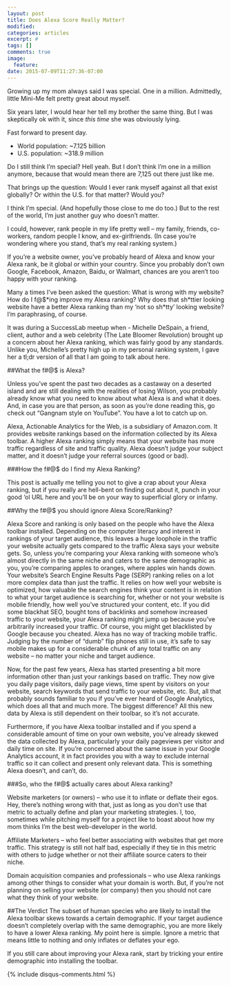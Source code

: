 ```yaml
---
layout: post
title: Does Alexa Score Really Matter?
modified:
categories: articles
excerpt: #
tags: []
comments: true
image:
  feature:
date: 2015-07-09T11:27:36-07:00
---
```



Growing up my mom always said I was special. One in a million. Admittedly, little Mini-Me felt pretty great about myself. 

Six years later, I would hear her tell my brother the same thing. But I was skeptically ok with it, since *this time* she was obviously lying.

Fast forward to present day. 

- World population: ~7.125 billion
- U.S. population: ~318.9 million

Do I still think I’m special? Hell yeah. But I don’t think I’m one in a million anymore, because that would mean there are 7,125 out there just like me. 

That brings up the question: Would I ever rank myself against all that exist globally? Or within the U.S. for that matter? Would you?

I think I’m special. (And hopefully those close to me do too.) But to the rest of the world, I’m just another guy who doesn’t matter. 

I could, however, rank people in my life pretty well – my family, friends, co-workers, random people I know, and ex-girlfriends. (In case you’re wondering where you stand, that’s my real ranking system.)

If you’re a website owner, you’ve probably heard of Alexa and know your Alexa rank, be it global or within your country. Since you probably don’t own Google, Facebook, Amazon, Baidu, or Walmart, chances are you aren’t too happy with your ranking. 


Many a times I’ve been asked the question: What is wrong with my website? How do I f@$\*ing improve my Alexa ranking? Why does that sh\*ttier looking website have a better Alexa ranking than my ‘not so sh\*tty’ looking website?  I’m paraphrasing, of course. 

It was during a SuccessLab meetup when - Michelle DeSpain, a friend, client, author and a web celebrity (The Late Bloomer Revolution) brought up a concern about her Alexa ranking, which was fairly good by any standards. Unlike you, Michelle’s pretty high up in my personal ranking system, I gave her a tl;dr version of all that I am going to talk about here.

##What the f#@$ is Alexa?

Unless you’ve spent the past two decades as a castaway on a deserted island and are still dealing with the realities of losing Wilson, you probably already know what you need to know about what Alexa is and what it does. And, in case you are that person, as soon as you’re done reading this, go check out “Gangnam style on YouTube”. You have a lot to catch up on.

Alexa, Actionable Analytics for the Web, is a subsidiary of Amazon.com. It provides website rankings based on the information collected by its Alexa toolbar. A higher Alexa ranking simply means that your website has more traffic regardless of site and traffic quality. Alexa doesn’t judge your subject matter, and it doesn’t judge your referral sources (good or bad). 

###How the f#@$ do I find my Alexa Ranking? 

This post is actually me telling you not to give a crap about your Alexa ranking, but if you really are hell-bent on finding out about it, punch in your good ‘ol URL here and you’ll be on your way to superficial glory or infamy.

##Why the f#@$ you should ignore Alexa Score/Ranking?

Alexa Score and ranking is only based on the people who have the Alexa toolbar installed. Depending on the computer literacy and interest in rankings of your target audience, this leaves a huge loophole in the traffic your website actually gets compared to the traffic Alexa says your website gets. So, unless you’re comparing your Alexa ranking with someone who’s almost directly in the same niche and caters to the same demographic as you, you’re comparing apples to oranges, where apples win hands down.
Your website’s Search Engine Results Page (SERP) ranking relies on a lot more complex data than just the traffic. It relies on how well your website is optimized, how valuable the search engines think your content is in relation to what your target audience is searching for, whether or not your website is mobile friendly, how well you’ve structured your content, etc. If you did some blackhat SEO, bought tons of backlinks and somehow increased traffic to your website, your Alexa ranking might jump up because you’ve arbitrarily increased your traffic. Of course, you might get blacklisted by Google because you cheated.
Alexa has no way of tracking mobile traffic. Judging by the number of “dumb” flip phones still in use, it’s safe to say mobile makes up for a considerable chunk of any total traffic on any website – no matter your niche and target audience.

Now, for the past few years, Alexa has started presenting a bit more information other than just your rankings based on traffic. They now give you daily page visitors, daily page views, time spent by visitors on your website, search keywords that send traffic to your website, etc. But, all that probably sounds familiar to you if you’ve ever heard of Google Analytics, which does all that and much more. The biggest difference? All this new data by Alexa is still dependent on their toolbar, so it’s not accurate. 

Furthermore, if you have Alexa toolbar installed and if you spend a considerable amount of time on your own website, you’ve already skewed the data collected by Alexa, particularly your daily pageviews per visitor and daily time on site. If you’re concerned about the same issue in your Google Analytics account, it in fact provides you with a way to exclude internal traffic so it can collect and present only relevant data. This is something Alexa doesn’t, and can’t, do.

###So, who the f#@$ actually cares about Alexa ranking?

Website marketers (or owners) – who use it to inflate or deflate their egos. Hey, there’s nothing wrong with that, just as long as you don’t use that metric to actually define and plan your marketing strategies. I, too, sometimes while pitching myself for a project like to boast about how my mom thinks I’m the best web-developer in the world. 

Affiliate Marketers – who feel better associating with websites that get more traffic. This strategy is still not half bad, especially if they tie in this metric with others to judge whether or not their affiliate source caters to their niche. 

Domain acquisition companies and professionals – who use Alexa rankings among other things to consider what your domain is worth. But, if you’re not planning on selling your website (or company) then you should not care what they think of your website. 

##The Verdict
The subset of human species who are likely to install the Alexa toolbar skews towards a certain demographic. If your target audience doesn’t completely overlap with the same demographic, you are more likely to have a lower Alexa ranking. 
My point here is simple. Ignore a metric that means little to nothing and only inflates or deflates your ego. 

If you still care about improving your Alexa rank, start by tricking your entire demographic into installing the toolbar. 

{% include disqus-comments.html %}
